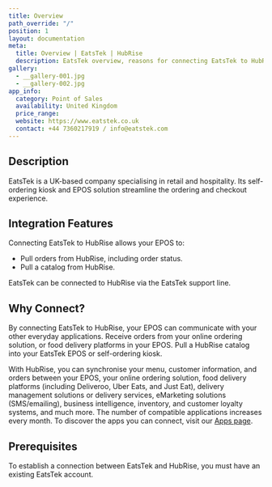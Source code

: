 ```yaml
---
title: Overview
path_override: "/"
position: 1
layout: documentation
meta:
  title: Overview | EatsTek | HubRise
  description: EatsTek overview, reasons for connecting EatsTek to HubRise and summary of integrated features. Synchronise data between your EPOS and your other apps.
gallery:
  - __gallery-001.jpg
  - __gallery-002.jpg
app_info:
  category: Point of Sales
  availability: United Kingdom
  price_range:
  website: https://www.eatstek.co.uk
  contact: +44 7360217919 / info@eatstek.com
---
```


## Description

EatsTek is a UK-based company specialising in retail and hospitality. Its self-ordering kiosk and EPOS solution streamline the ordering and checkout experience.

## Integration Features

Connecting EatsTek to HubRise allows your EPOS to:

- Pull orders from HubRise, including order status.
- Pull a catalog from HubRise.

EatsTek can be connected to HubRise via the EatsTek support line.

## Why Connect?

By connecting EatsTek to HubRise, your EPOS can communicate with your other everyday applications. Receive orders from your online ordering solution, or food delivery platforms in your EPOS. Pull a HubRise catalog into your EatsTek EPOS or self-ordering kiosk.

With HubRise, you can synchronise your menu, customer information, and orders between your EPOS, your online ordering solution, food delivery platforms (including Deliveroo, Uber Eats, and Just Eat), delivery management solutions or delivery services, eMarketing solutions (SMS/emailing), business intelligence, inventory, and customer loyalty systems, and much more. The number of compatible applications increases every month. To discover the apps you can connect, visit our [Apps page](/apps).

## Prerequisites

To establish a connection between EatsTek and HubRise, you must have an existing EatsTek account.
